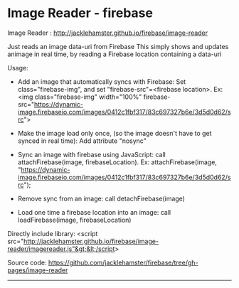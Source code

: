 # Image Reader - firebase

Image Reader : http://jacklehamster.github.io/firebase/image-reader

Just reads an image data-uri from Firebase
This simply shows and updates animage in real time, by reading a Firebase location containing a data-uri

Usage:
- Add an image that automatically syncs with Firebase: Set class="firebase-img", and set "firebase-src"=&lt;firebase location&gt;.
Ex: 
&lt;img class="firebase-img" width="100%" firebase-src="https://dynamic-image.firebaseio.com/images/0412c1fbf317/83c697327b6e/3d5d0d62/src"&gt;

- Make the image load only once, (so the image doesn't have to get synced in real time): Add attribute "nosync"

- Sync an image with firebase using JavaScript: call attachFirebase(image, firebaseLocation).
Ex:
attachFirebase(image, "https://dynamic-image.firebaseio.com/images/0412c1fbf317/83c697327b6e/3d5d0d62/src");

- Remove sync from an image: call detachFirebase(image)

- Load one time a firebase location into an image: call loadFirebase(image, firebaseLocation)


Directly include library: &lt;script src="http://jacklehamster.github.io/firebase/image-reader/imagereader.js"&gt;&lt;/script&gt;


Source code: https://github.com/jacklehamster/firebase/tree/gh-pages/image-reader

_______


